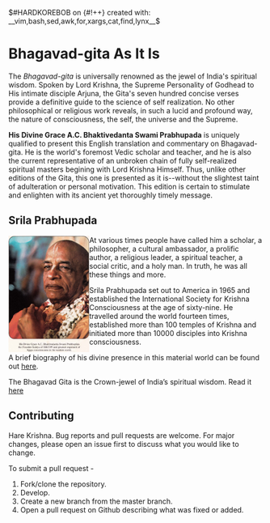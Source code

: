 $#HARDKOREBOB on {#!++} created with: __vim,bash,sed,awk,for,xargs,cat,find,lynx__$

# Bhagavad-gita As It Is
The *Bhagavad-gita* is universally renowned as the jewel of India's spiritual wisdom. Spoken by Lord Krishna, the Supreme Personality of Godhead to His intimate disciple Arjuna, the Gita's seven hundred concise verses provide a definitive guide to the science of self realization. No other philosophical or religious work reveals, in such a lucid and profound way, the nature of consciousness, the self, the universe and the Supreme. 

**His Divine Grace A.C. Bhaktivedanta Swami Prabhupada** is uniquely qualified to present this English translation and commentary on Bhagavad-gita. He is the world's foremost Vedic scholar and teacher, and he is also the current representative of an unbroken chain of fully self-realized spiritual masters begining with Lord Krishna Himself. Thus, unlike other editions of the Gita, this one is presented as it is--without the slightest taint of adulteration or personal motivation. This edition is certain to stimulate and enlighten with its ancient yet thoroughly timely message.

## Srila Prabhupada
<img align="left" width="160" height="230" src="sriprabhupada.png">

At various times people have called him a scholar, a philosopher, a cultural ambassador, a prolific author, a religious leader, a spiritual teacher, a social critic, and a holy man. In truth, he was all these things and more.

Srila Prabhupada set out to America in 1965 and established the International Society for Krishna Consciousness at the age of sixty-nine. He travelled around the world fourteen times, established more than 100 temples of Krishna and initiated more than 10000 disciples into Krishna consciousness.

A brief biography of his divine presence in this material world can be found out [here](https://krishna.org/srila-prabhupada-a-brief-biography/).

The Bhagavad Gita is the Crown-jewel of India’s spiritual wisdom. Read it [here](https://bg-ai.github.io/)

## Contributing
Hare Krishna. Bug reports and pull requests are welcome. For major changes, please open an issue first to discuss what you would like to change.

To submit a pull request -

1. Fork/clone the repository.
2. Develop.
3. Create a new branch from the master branch.
4. Open a pull request on Github describing what was fixed or added.
